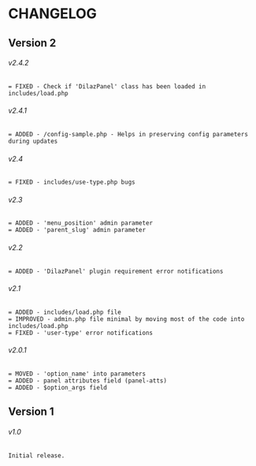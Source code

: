 # CHANGELOG

## Version 2
###### v2.4.2
```
= FIXED - Check if 'DilazPanel' class has been loaded in includes/load.php
```
###### v2.4.1
```
= ADDED - /config-sample.php - Helps in preserving config parameters during updates
```
###### v2.4
```
= FIXED - includes/use-type.php bugs
```
###### v2.3
```
= ADDED - 'menu_position' admin parameter
= ADDED - 'parent_slug' admin parameter
```
###### v2.2
```
= ADDED - 'DilazPanel' plugin requirement error notifications
```
###### v2.1
```
= ADDED - includes/load.php file
= IMPROVED - admin.php file minimal by moving most of the code into includes/load.php
= FIXED - 'user-type' error notifications
```
###### v2.0.1
```
= MOVED - 'option_name' into parameters
= ADDED - panel attributes field (panel-atts)
= ADDED - $option_args field
```
## Version 1
###### v1.0
```
Initial release.
